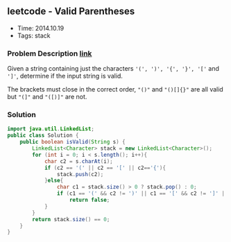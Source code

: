 ## leetcode - Valid Parentheses
- Time: 2014.10.19
- Tags: stack

### Problem Description [link][1]
Given a string containing just the characters `'(', ')', '{', '}', '['` and `']'`, determine if the input string is valid.

The brackets must close in the correct order, `"()"` and `"()[]{}"` are all valid but `"(]"` and `"([)]"` are not.


### Solution
```java
import java.util.LinkedList;
public class Solution {
    public boolean isValid(String s) {
        LinkedList<Character> stack = new LinkedList<Character>();
        for (int i = 0; i < s.length(); i++){
            char c2 = s.charAt(i);
            if (c2 == '(' || c2 == '[' || c2=='{'){
                stack.push(c2);
            }else{
                char c1 = stack.size() > 0 ? stack.pop() : 0;
                if (c1 == '(' && c2 != ')' || c1 == '[' && c2 != ']' || c1 == '{' && c2 != '}' || c1 == 0)
                    return false;
            }
        }
        return stack.size() == 0;
    }
}
```

[1]: https://oj.leetcode.com/problems/valid-parentheses/ "valid-parentheses"

